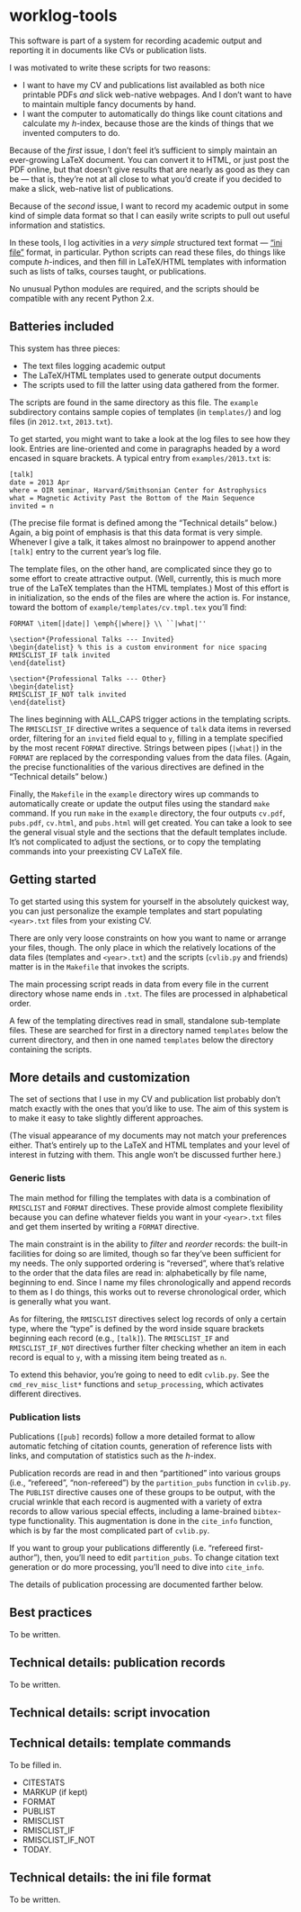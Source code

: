 worklog-tools
=============

This software is part of a system for recording academic output and reporting
it in documents like CVs or publication lists. 

I was motivated to write these scripts for two reasons:

* I want to have my CV and publications list availabled as both nice printable
  PDFs *and* slick web-native webpages. And I don’t want to have to maintain
  multiple fancy documents by hand.
* I want the computer to automatically do things like count citations and
  calculate my *h*-index, because those are the kinds of things that we
  invented computers to do.

Because of the *first* issue, I don’t feel it’s sufficient to simply maintain
an ever-growing LaTeX document. You can convert it to HTML, or just post the
PDF online, but that doesn’t give results that are nearly as good as they can
be — that is, they’re not at all close to what you’d create if you decided to
make a slick, web-native list of publications.

Because of the *second* issue, I want to record my academic output in some
kind of simple data format so that I can easily write scripts to pull out
useful information and statistics.

In these tools, I log activities in a *very simple* structured text format —
[“ini file”][inifile] format, in particular. Python scripts can read these
files, do things like compute *h*-indices, and then fill in LaTeX/HTML
templates with information such as lists of talks, courses taught, or
publications.

[inifile]: http://en.wikipedia.org/wiki/INI_file

No unusual Python modules are required, and the scripts should be compatible
with any recent Python 2.x.


Batteries included
------------------

This system has three pieces:

* The text files logging academic output
* The LaTeX/HTML templates used to generate output documents
* The scripts used to fill the latter using data gathered from the former.

The scripts are found in the same directory as this file. The `example`
subdirectory contains sample copies of templates (in `templates/`) and log
files (in `2012.txt`, `2013.txt`).

To get started, you might want to take a look at the log files to see how they
look. Entries are line-oriented and come in paragraphs headed by a word
encased in square brackets. A typical entry from `examples/2013.txt` is:

    [talk]
    date = 2013 Apr
    where = OIR seminar, Harvard/Smithsonian Center for Astrophysics
    what = Magnetic Activity Past the Bottom of the Main Sequence
    invited = n

(The precise file format is defined among the “Technical details” below.)
Again, a big point of emphasis is that this data format is very simple.
Whenever I give a talk, it takes almost no brainpower to append another
`[talk]` entry to the current year’s log file.

The template files, on the other hand, are complicated since they go to some
effort to create attractive output. (Well, currently, this is much more true
of the LaTeX templates than the HTML templates.) Most of this effort is in
initialization, so the ends of the files are where the action is. For
instance, toward the bottom of `example/templates/cv.tmpl.tex` you’ll find:

    FORMAT \item[|date|] \emph{|where|} \\ ``|what|''

    \section*{Professional Talks --- Invited}
    \begin{datelist} % this is a custom environment for nice spacing
    RMISCLIST_IF talk invited
    \end{datelist}

    \section*{Professional Talks --- Other}
    \begin{datelist}
    RMISCLIST_IF_NOT talk invited
    \end{datelist}

The lines beginning with ALL_CAPS trigger actions in the templating scripts.
The `RMISCLIST_IF` directive writes a sequence of `talk` data items in
reversed order, filtering for an `invited` field equal to `y`, filling in a
template specified by the most recent `FORMAT` directive. Strings between
pipes (`|what|`) in the `FORMAT` are replaced by the corresponding values from
the data files. (Again, the precise functionalities of the various directives
are defined in the “Technical details” below.)

Finally, the `Makefile` in the `example` directory wires up commands to
automatically create or update the output files using the standard `make`
command. If you run `make` in the `example` directory, the four outputs
`cv.pdf`, `pubs.pdf`, `cv.html`, and `pubs.html` will get created. You can
take a look to see the general visual style and the sections that the default
templates include. It’s not complicated to adjust the sections, or to
copy the templating commands into your preexisting CV LaTeX file.


Getting started
---------------

To get started using this system for yourself in the absolutely quickest way,
you can just personalize the example templates and start populating
`<year>.txt` files from your existing CV.

There are only very loose constraints on how you want to name or arrange your
files, though. The only place in which the relatively locations of the data
files (templates and `<year>.txt`) and the scripts (`cvlib.py` and friends)
matter is in the `Makefile` that invokes the scripts.

The main processing script reads in data from every file in the current
directory whose name ends in `.txt`. The files are processed in alphabetical
order.

A few of the templating directives read in small, standalone sub-template
files. These are searched for first in a directory named `templates` below the
current directory, and then in one named `templates` below the directory
containing the scripts.


More details and customization
------------------------------

The set of sections that I use in my CV and publication list probably don’t
match exactly with the ones that you’d like to use. The aim of this system
is to make it easy to take slightly different approaches.

(The visual appearance of my documents may not match your preferences either.
That’s entirely up to the LaTeX and HTML templates and your level of interest
in futzing with them. This angle won’t be discussed further here.)

### Generic lists

The main method for filling the templates with data is a combination of
`RMISCLIST` and `FORMAT` directives. These provide almost complete flexibility
because you can define whatever fields you want in your `<year>.txt` files
and get them inserted by writing a `FORMAT` directive.

The main constraint is in the ability to *filter* and *reorder* records: the
built-in facilities for doing so are limited, though so far they’ve been
sufficient for my needs. The only supported ordering is “reversed”, where
that’s relative to the order that the data files are read in: alphabetically
by file name, beginning to end. Since I name my files chronologically and
append records to them as I do things, this works out to reverse chronological
order, which is generally what you want.

As for filtering, the `RMISCLIST` directives select log records of only a
certain type, where the “type” is defined by the word inside square brackets
beginning each record (e.g., `[talk]`). The `RMISCLIST_IF` and
`RMISCLIST_IF_NOT` directives further filter checking whether an item in each
record is equal to `y`, with a missing item being treated as `n`.

To extend this behavior, you’re going to need to edit `cvlib.py`. See the
`cmd_rev_misc_list*` functions and `setup_processing`, which activates
different directives.

### Publication lists

Publications (`[pub]` records) follow a more detailed format to allow
automatic fetching of citation counts, generation of reference lists with
links, and computation of statistics such as the *h*-index.

Publication records are read in and then “partitioned” into various groups
(i.e., “refereed”, “non-refereed”) by the `partition_pubs` function in
`cvlib.py`. The `PUBLIST` directive causes one of these groups to be output,
with the crucial wrinkle that each record is augmented with a variety of extra
records to allow various special effects, including a lame-brained
`bibtex`-type functionality. This augmentation is done in the `cite_info`
function, which is by far the most complicated part of `cvlib.py`.

If you want to group your publications differently (i.e. “refereed
first-author”), then, you’ll need to edit `partition_pubs`. To change citation
text generation or do more processing, you’ll need to dive into `cite_info`.

The details of publication processing are documented farther below.


Best practices
--------------

To be written.


Technical details: publication records
--------------------------------------

To be written.


Technical details: script invocation
------------------------------------



Technical details: template commands
------------------------------------

To be filled in.

* CITESTATS
* MARKUP (if kept)
* FORMAT
* PUBLIST
* RMISCLIST
* RMISCLIST_IF
* RMISCLIST_IF_NOT
* TODAY.


Technical details: the ini file format
--------------------------------------

To be written.

